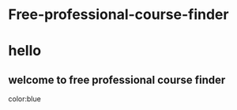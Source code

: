 # Free-professional-course-finder


<h1>hello</h1>
<h2>welcome to free professional course finder</h2>
<body>color:blue
</body>